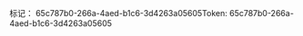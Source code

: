 <span data-ttu-id="fb297-101">标记： 65c787b0-266a-4aed-b1c6-3d4263a05605</span><span class="sxs-lookup"><span data-stu-id="fb297-101">Token: 65c787b0-266a-4aed-b1c6-3d4263a05605</span></span>